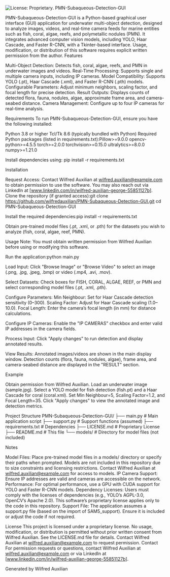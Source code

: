 ![License: Proprietary](https://img.shields.io/badge/License-Proprietary-red.svg).
PMN-Subaqueous-Detection-GUI

PMN-Subaqueous-Detection-GUI is a Python-based graphical user interface (GUI) application for underwater multi-object detection, designed to analyze images, videos, and real-time camera feeds for marine entities such as fish, coral, algae, reefs, and polymetallic nodules (PMN). It integrates advanced computer vision models, including YOLO, Haar Cascade, and Faster R-CNN, with a Tkinter-based interface. Usage, modification, or distribution of this software requires explicit written permission from the author.
Features

Multi-Object Detection: Detects fish, coral, algae, reefs, and PMN in underwater images and videos.
Real-Time Processing: Supports single and multiple camera inputs, including IP cameras.
Model Compatibility: Supports YOLO (.pt), Haar Cascade (.xml), and Faster R-CNN (.pth) models.
Configurable Parameters: Adjust minimum neighbors, scaling factor, and focal length for precise detection.
Result Outputs: Displays counts of detected flora, fauna, nodules, algae, approximate frame area, and camera-seabed distance.
Camera Management: Configure up to four IP cameras for real-time analysis.

Requirements
To run PMN-Subaqueous-Detection-GUI, ensure you have the following installed:

Python 3.8 or higher
Tcl/Tk 8.6 (typically bundled with Python)
Required Python packages (listed in requirements.txt):Pillow>=9.0.0
opencv-python>=4.5.5
torch>=2.0.0
torchvision>=0.15.0
ultralytics>=8.0.0
numpy>=1.21.0



Install dependencies using:
pip install -r requirements.txt

Installation

Request Access: Contact Wilfred Auxilian at wilfred.auxilian@example.com to obtain permission to use the software. You may also reach out via LinkedIn at [www.linkedin.com/in/wilfred-auxilian-george-55851127b].
Clone the repository (if granted access):git clone https://github.com/wilfredauxilian/PMN-Subaqueous-Detection-GUI.git
cd PMN-Subaqueous-Detection-GUI


Install the required dependencies:pip install -r requirements.txt


Obtain pre-trained model files (.pt, .xml, or .pth) for the datasets you wish to analyze (fish, coral, algae, reef, PMN).

Usage
Note: You must obtain written permission from Wilfred Auxilian before using or modifying this software.

Run the application:python main.py


Load Input:
Click "Browse Image" or "Browse Video" to select an image (.png, .jpg, .jpeg, .bmp) or video (.mp4, .avi, .mov).


Select Datasets:
Check boxes for FISH, CORAL, ALGAE, REEF, or PMN and select corresponding model files (.pt, .xml, .pth).


Configure Parameters:
Min Neighbour: Set for Haar Cascade detection sensitivity (0–300).
Scaling Factor: Adjust for Haar Cascade scaling (1.0–10.0).
Focal Length: Enter the camera’s focal length (in mm) for distance calculations.


Configure IP Cameras:
Enable the "IP CAMERAS" checkbox and enter valid IP addresses in the camera fields.


Process Input:
Click "Apply changes" to run detection and display annotated results.


View Results:
Annotated images/videos are shown in the main display window.
Detection counts (flora, fauna, nodules, algae), frame area, and camera-seabed distance are displayed in the "RESULT" section.



Example

Obtain permission from Wilfred Auxilian.
Load an underwater image (sample.jpg).
Select a YOLO model for fish detection (fish.pt) and a Haar Cascade for coral (coral.xml).
Set Min Neighbour=5, Scaling Factor=1.2, and Focal Length=35.
Click "Apply changes" to view the annotated image and detection metrics.

Project Structure
PMN-Subaqueous-Detection-GUI/
├── main.py              # Main application script
├── support.py           # Support functions (assumed)
├── requirements.txt     # Dependencies
├── LICENSE.md           # Proprietary License
├── README.md            # This file
└── models/              # Directory for model files (not included)

Notes

Model Files: Place pre-trained model files in a models/ directory or specify their paths when prompted. Models are not included in this repository due to size constraints and licensing restrictions. Contact Wilfred Auxilian at wilfred.auxilian@example.com for access to models.
IP Camera Support: Ensure IP addresses are valid and cameras are accessible on the network.
Performance: For optimal performance, use a GPU with CUDA support for YOLO and Faster R-CNN models.
Dependency Licenses: Users must comply with the licenses of dependencies (e.g., YOLO’s AGPL-3.0, OpenCV’s Apache 2.0). This software’s proprietary license applies only to the code in this repository.
Support File: The application assumes a support.py file (based on the import of SAM5_support). Ensure it is included or adjust the code if not required.

License
This project is licensed under a proprietary license. No usage, modification, or distribution is permitted without prior written consent from Wilfred Auxilian. See the LICENSE.md file for details. Contact Wilfred Auxilian at wilfred.auxilian@example.com to request permission.
Contact
For permission requests or questions, contact Wilfred Auxilian at wilfred.auxilian@example.com or via LinkedIn at [www.linkedin.com/in/wilfred-auxilian-george-55851127b].

Generated by Wilfred Auxilian

